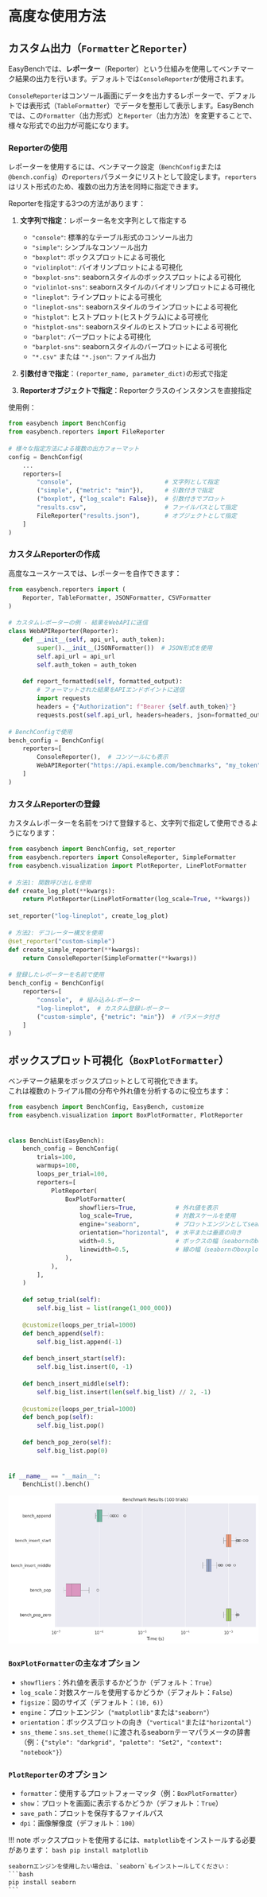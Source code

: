 # 高度な使用方法

## カスタム出力（`Formatter`と`Reporter`）

EasyBenchでは、**レポーター**（Reporter）という仕組みを使用してベンチマーク結果の出力を行います。デフォルトでは`ConsoleReporter`が使用されます。

`ConsoleReporter`はコンソール画面にデータを出力するレポーターで、デフォルトでは表形式（`TableFormatter`）でデータを整形して表示します。EasyBenchでは、この`Formatter`（出力形式）と`Reporter`（出力方法）を変更することで、様々な形式での出力が可能になります。

### Reporterの使用

レポーターを使用するには、ベンチマーク設定（`BenchConfig`または`@bench.config`）の`reporters`パラメータにリストとして設定します。`reporters`はリスト形式のため、複数の出力方法を同時に指定できます。

Reporterを指定する3つの方法があります：

1. **文字列で指定**：レポーター名を文字列として指定する

    - `"console"`: 標準的なテーブル形式のコンソール出力
    - `"simple"`: シンプルなコンソール出力
    - `"boxplot"`: ボックスプロットによる可視化
    - `"violinplot"`: バイオリンプロットによる可視化
    - `"boxplot-sns"`: seabornスタイルのボックスプロットによる可視化
    - `"violinlot-sns"`: seabornスタイルのバイオリンプロットによる可視化
    - `"lineplot"`: ラインプロットによる可視化
    - `"lineplot-sns"`: seabornスタイルのラインプロットによる可視化
    - `"histplot"`: ヒストプロット(ヒストグラム)による可視化
    - `"histplot-sns"`: seabornスタイルのヒストプロットによる可視化
    - `"barplot"`: バープロットによる可視化
    - `"barplot-sns"`: seabornスタイルのバープロットによる可視化
    - `"*.csv"` または `"*.json"`: ファイル出力

2. **引数付きで指定**：`(reporter_name, parameter_dict)`の形式で指定

3. **Reporterオブジェクトで指定**：Reporterクラスのインスタンスを直接指定


使用例：

```python
from easybench import BenchConfig
from easybench.reporters import FileReporter

# 様々な指定方法による複数の出力フォーマット
config = BenchConfig(
    ...
    reporters=[
        "console",                          # 文字列として指定
        ("simple", {"metric": "min"}),      # 引数付きで指定
        ("boxplot", {"log_scale": False}),  # 引数付きでプロット
        "results.csv",                      # ファイルパスとして指定
        FileReporter("results.json"),       # オブジェクトとして指定
    ]
)
```

### カスタムReporterの作成

高度なユースケースでは、レポーターを自作できます：

```python
from easybench.reporters import (
    Reporter, TableFormatter, JSONFormatter, CSVFormatter
)

# カスタムレポーターの例 - 結果をWebAPIに送信
class WebAPIReporter(Reporter):
    def __init__(self, api_url, auth_token):
        super().__init__(JSONFormatter())  # JSON形式を使用
        self.api_url = api_url
        self.auth_token = auth_token
    
    def report_formatted(self, formatted_output):
        # フォーマットされた結果をAPIエンドポイントに送信
        import requests
        headers = {"Authorization": f"Bearer {self.auth_token}"}
        requests.post(self.api_url, headers=headers, json=formatted_output)

# BenchConfigで使用
bench_config = BenchConfig(
    reporters=[
        ConsoleReporter(),  # コンソールにも表示
        WebAPIReporter("https://api.example.com/benchmarks", "my_token")
    ]
)
```

### カスタムReporterの登録

カスタムレポーターを名前をつけて登録すると、文字列で指定して使用できるようになります：

```python
from easybench import BenchConfig, set_reporter
from easybench.reporters import ConsoleReporter, SimpleFormatter
from easybench.visualization import PlotReporter, LinePlotFormatter

# 方法1: 関数呼び出しを使用
def create_log_plot(**kwargs):
    return PlotReporter(LinePlotFormatter(log_scale=True, **kwargs))

set_reporter("log-lineplot", create_log_plot)

# 方法2: デコレーター構文を使用
@set_reporter("custom-simple")
def create_simple_reporter(**kwargs):
    return ConsoleReporter(SimpleFormatter(**kwargs))

# 登録したレポーターを名前で使用
bench_config = BenchConfig(
    reporters=[
        "console",  # 組み込みレポーター
        "log-lineplot",  # カスタム登録レポーター
        ("custom-simple", {"metric": "min"})  # パラメータ付き
    ]
)
```

## ボックスプロット可視化（`BoxPlotFormatter`）

ベンチマーク結果をボックスプロットとして可視化できます。  
これは複数のトライアル間の分布や外れ値を分析するのに役立ちます：

```python
from easybench import BenchConfig, EasyBench, customize
from easybench.visualization import BoxPlotFormatter, PlotReporter


class BenchList(EasyBench):
    bench_config = BenchConfig(
        trials=100,
        warmups=100,
        loops_per_trial=100,
        reporters=[
            PlotReporter(
                BoxPlotFormatter(
                    showfliers=True,           # 外れ値を表示
                    log_scale=True,            # 対数スケールを使用
                    engine="seaborn",          # プロットエンジンとしてseabornを使用
                    orientation="horizontal",  # 水平または垂直の向き
                    width=0.5,                 # ボックスの幅（seabornのboxplotに直接渡される）
                    linewidth=0.5,             # 線の幅（seabornのboxplotに直接渡される）
                ),
            ),
        ],
    )

    def setup_trial(self):
        self.big_list = list(range(1_000_000))

    @customize(loops_per_trial=1000)
    def bench_append(self):
        self.big_list.append(-1)

    def bench_insert_start(self):
        self.big_list.insert(0, -1)

    def bench_insert_middle(self):
        self.big_list.insert(len(self.big_list) // 2, -1)

    @customize(loops_per_trial=1000)
    def bench_pop(self):
        self.big_list.pop()

    def bench_pop_zero(self):
        self.big_list.pop(0)


if __name__ == "__main__":
    BenchList().bench()
```

![Boxplot Visualization](https://raw.githubusercontent.com/smurak/easybench/main/images/visualization_boxplot.png)

### `BoxPlotFormatter`の主なオプション

- `showfliers`：外れ値を表示するかどうか（デフォルト：`True`）
- `log_scale`：対数スケールを使用するかどうか（デフォルト：`False`）
- `figsize`：図のサイズ（デフォルト：`(10, 6)`）
- `engine`：プロットエンジン（`"matplotlib"`または`"seaborn"`）
- `orientation`：ボックスプロットの向き（`"vertical"`または`"horizontal"`）
- `sns_theme`：`sns.set_theme()`に渡されるseabornテーマパラメータの辞書（例：`{"style": "darkgrid", "palette": "Set2", "context": "notebook"}`）

### `PlotReporter`のオプション

- `formatter`：使用するプロットフォーマッタ（例：`BoxPlotFormatter`）
- `show`：プロットを画面に表示するかどうか（デフォルト：`True`）
- `save_path`：プロットを保存するファイルパス
- `dpi`：画像解像度（デフォルト：`100`）

!!! note
    ボックスプロットを使用するには、`matplotlib`をインストールする必要があります：
    ```bash
    pip install matplotlib
    ```
    
    seabornエンジンを使用したい場合は、`seaborn`もインストールしてください：
    ```bash
    pip install seaborn
    ```
